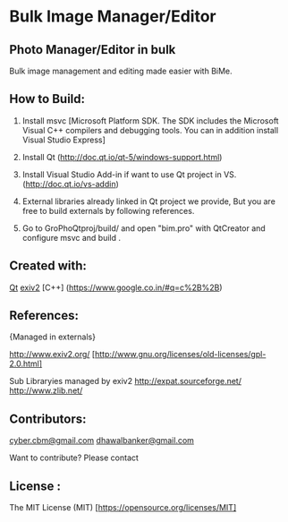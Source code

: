 Bulk Image Manager/Editor
=============
Photo Manager/Editor in bulk
-------------
Bulk image management and editing made easier with BiMe.

How to Build:
-------------
1) Install msvc [Microsoft Platform SDK. The SDK includes the Microsoft Visual C++ compilers and debugging tools. You can in addition install Visual Studio Express]

2) Install Qt (http://doc.qt.io/qt-5/windows-support.html)

3) Install Visual Studio Add-in if want to use Qt project in VS. (http://doc.qt.io/vs-addin)

4) External libraries already linked in Qt project we provide, But you are free to build externals by following references.

5) Go to GroPhoQtproj/build/ and open "bim.pro" with QtCreator and configure msvc and build .

Created with:
-------------
[Qt](http://www.qt.io/)
[exiv2](http://www.exiv2.org/)
[C++] (https://www.google.co.in/#q=c%2B%2B)

References:
-------------
{Managed in externals}

http://www.exiv2.org/ [http://www.gnu.org/licenses/old-licenses/gpl-2.0.html]

Sub Libraryies managed by exiv2
http://expat.sourceforge.net/
http://www.zlib.net/

Contributors:
-------------
cyber.cbm@gmail.com
dhawalbanker@gmail.com

Want to contribute? Please contact

License :
--------
The MIT License (MIT)
[https://opensource.org/licenses/MIT]

